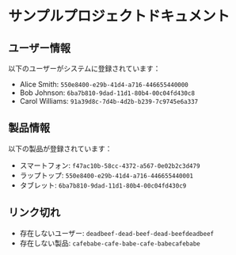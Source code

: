 # サンプルプロジェクトドキュメント

## ユーザー情報

以下のユーザーがシステムに登録されています：

- Alice Smith: `550e8400-e29b-41d4-a716-446655440000`
- Bob Johnson: `6ba7b810-9dad-11d1-80b4-00c04fd430c8`
- Carol Williams: `91a39d8c-7d4b-4d2b-b239-7c9745e6a337`

## 製品情報

以下の製品が登録されています：

- スマートフォン: `f47ac10b-58cc-4372-a567-0e02b2c3d479`
- ラップトップ: `550e8400-e29b-41d4-a716-446655440001`
- タブレット: `6ba7b810-9dad-11d1-80b4-00c04fd430c9`

## リンク切れ

- 存在しないユーザー: `deadbeef-dead-beef-dead-beefdeadbeef`
- 存在しない製品: `cafebabe-cafe-babe-cafe-babecafebabe`

